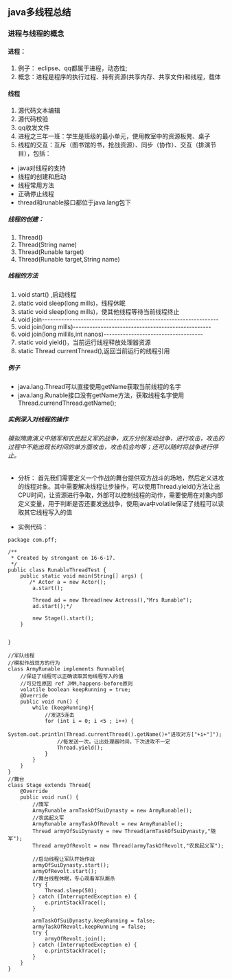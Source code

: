 ## java多线程总结

### 进程与线程的概念
#### 进程：
1.   例子： eclipse、qq都属于进程，动态性;
2.   概念：进程是程序的执行过程、持有资源(共享内存、共享文件)和线程，载体
#### 线程
1.  源代码文本编辑
2.  源代码校验
3.  qq收发文件
4. 进程之三年一班：学生是班级的最小单元，使用教室中的资源板凳、桌子
5. 线程的交互：互斥（图书馆的书，抢战资源）、同步（协作）、交互（排演节目），包括：
- java对线程的支持
- 线程的创建和启动
- 线程常用方法
- 正确停止线程
- thread和runable接口都位于java.lang包下
##### 线程的创建：
1. Thread()
2. Thread(String name)
3. Thread(Runable target)
4. Thread(Runable target,String name)

##### 线程的方法
1. void start() ,启动线程
2. static void sleep(long mills)，线程休眠
3. static void sleep(long mills)，使其他线程等待当前线程终止
4. void join----------------------------------------------------------------
5. void join(long mills)--------------------------------------------------
6. void join(long millils,int nanos)------------------------------------
7. static void yield()，当前运行线程释放处理器资源
8. static Thread currentThread(),返回当前运行的线程引用
##### 例子
* java.lang.Thread可以直接使用getName获取当前线程的名字
* java.lang.Runable接口没有getName方法，获取线程名字使用Thread.currendThread.getName();

##### 实例深入对线程的操作
###### 模拟隋唐演义中随军和农民起义军的战争，双方分别发动战争，进行攻击，攻击的过程中不能出现长时间的单方面攻击，攻击机会均等；还可以随时将战争进行停止。
* 分析：
首先我们需要定义一个作战的舞台提供双方战斗的场地，然后定义进攻的线程对象。其中需要解决线程让步操作，可以使用Thread.yield()方法让出CPU时间，让资源进行争取，外部可以控制线程的动作，需要使用在对象内部定义变量，用于判断是否还要发送战争，使用java中volatile保证了线程可以读取其它线程写入的值

* 实例代码：
```
package com.pff;

/**
 * Created by strongant on 16-6-17.
 */
public class RunableThreadTest {
    public static void main(String[] args) {
       /* Actor a = new Actor();
        a.start();

        Thread ad = new Thread(new Actress(),"Mrs Runable");
        ad.start();*/

        new Stage().start();
    }


}

//军队线程
//模拟作战双方的行为
class ArmyRunable implements Runnable{
    //保证了线程可以正确读取其他线程写入的值
    //可见性原因 ref JMM,happens-before原则
    volatile boolean keepRunning = true;
    @Override
    public void run() {
        while (keepRunning){
            //发送5连击
            for (int i = 0; i <5 ; i++) {
                System.out.println(Thread.currentThread().getName()+"进攻对方["+i+"]");
                //每发送一次，让出处理器时间，下次进攻不一定
                Thread.yield();
            }
        }
    }
}
//舞台
class Stage extends Thread{
    @Override
    public void run() {
        //隋军
        ArmyRunable armTaskOfSuiDynasty = new ArmyRunable();
        //农民起义军
        ArmyRunable armyTaskOfRevolt = new ArmyRunable();
        Thread armyOfSuiDynasty = new Thread(armTaskOfSuiDynasty,"随军");
        Thread armyOfRevolt = new Thread(armyTaskOfRevolt,"农民起义军");

        //启动线程让军队开始作战
        armyOfSuiDynasty.start();
        armyOfRevolt.start();
        //舞台线程休眠，专心观看军队厮杀
        try {
            Thread.sleep(50);
        } catch (InterruptedException e) {
            e.printStackTrace();
        }

        armTaskOfSuiDynasty.keepRunning = false;
        armyTaskOfRevolt.keepRunning = false;
        try {
            armyOfRevolt.join();
        } catch (InterruptedException e) {
            e.printStackTrace();
        }
    }
}
```

